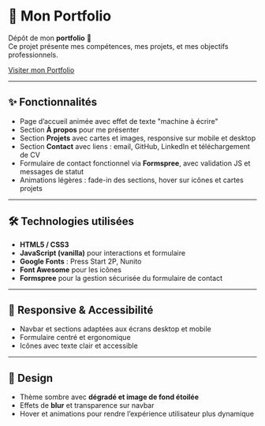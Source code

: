 # 🌸 Mon Portfolio

Dépôt de mon **portfolio** 🚀  
Ce projet présente mes compétences, mes projets, et mes objectifs professionnels.

[Visiter mon Portfolio](https://rukendogan.github.io/portfolio/)

---

## ✨ Fonctionnalités
- Page d’accueil animée avec effet de texte "machine à écrire"
- Section **À propos** pour me présenter
- Section **Projets** avec cartes et images, responsive sur mobile et desktop
- Section **Contact** avec liens : email, GitHub, LinkedIn et téléchargement de CV
- Formulaire de contact fonctionnel via **Formspree**, avec validation JS et messages de statut
- Animations légères : fade-in des sections, hover sur icônes et cartes projets

---

## 🛠️ Technologies utilisées
- **HTML5 / CSS3**  
- **JavaScript (vanilla)** pour interactions et formulaire  
- **Google Fonts** : Press Start 2P, Nunito  
- **Font Awesome** pour les icônes  
- **Formspree** pour la gestion sécurisée du formulaire de contact   

---

## 📱 Responsive & Accessibilité
- Navbar et sections adaptées aux écrans desktop et mobile  
- Formulaire centré et ergonomique  
- Icônes avec texte clair et accessible  

---

## 🎨 Design
- Thème sombre avec **dégradé et image de fond étoilée**  
- Effets de **blur** et transparence sur navbar 
- Hover et animations pour rendre l’expérience utilisateur plus dynamique